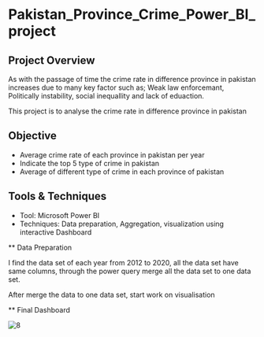 # Pakistan_Province_Crime_Power_BI_project

## Project Overview
As with the passage of time the crime rate in difference province in pakistan increases due to many key factor such as; Weak law enforcemant, Politically instability, social inequallity and lack of eduaction.

This project is to analyse the crime rate in difference province in pakistan

## Objective
 * Average crime rate of each province in pakistan per year
 * Indicate the top 5 type of crime in pakistan
 * Average of different type of crime  in each province of pakistan

## Tools & Techniques
 * Tool: Microsoft Power BI
 * Techniques: Data preparation, Aggregation, visualization using interactive Dashboard


** Data Preparation

I find the data set of each year from 2012 to 2020, all the data set have same columns, through the power query merge all the data set to one data set.

After merge the data to one data set, start work on visualisation

** Final Dashboard

![8](https://github.com/user-attachments/assets/06bbfd95-87ae-4522-b46f-80971b9b3530)


